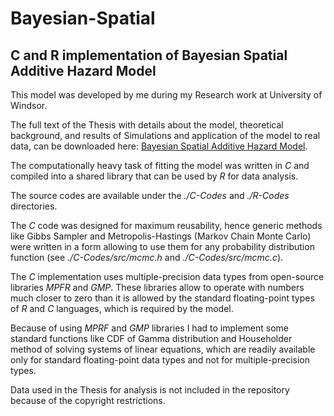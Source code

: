 # Bayesian-Spatial
## C and R implementation of Bayesian Spatial Additive Hazard Model

This model was developed by me during my Research work at University of Windsor.

The full text of the Thesis with details about the model, theoretical background, and results of Simulations and application of the model to real data, can be downloaded here: <a href="http://scholar.uwindsor.ca/etd/4965" target="_blank">Bayesian Spatial Additive Hazard Model</a>.

The computationally heavy task of fitting the model was written in *C* and compiled into a shared library that can be used by *R* for data analysis.

The source codes are available under the *./C-Codes* and *./R-Codes* directories.

The *C* code was designed for maximum reusability, hence generic methods like Gibbs Sampler and Metropolis-Hastings (Markov Chain Monte Carlo) were written in a form allowing to use them for any probability distribution function (see *./C-Codes/src/mcmc.h* and *./C-Codes/src/mcmc.c*).

The *C* implementation uses multiple-precision data types from open-source libraries *MPFR* and *GMP*. These libraries allow to operate with numbers much closer to zero than it is allowed by the standard floating-point types of *R* and *C* languages, which is required by the model.

Because of using *MPRF* and *GMP* libraries I had to implement some standard functions like CDF of Gamma distribution and Householder method of solving systems of linear equations, which are readily available only for standard floating-point data types and not for multiple-precision types.

Data used in the Thesis for analysis is not included in the repository because of the copyright restrictions.
